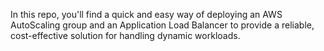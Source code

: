 In this repo, you'll find a quick and easy way of deploying an AWS AutoScaling group and an Application Load Balancer 
to provide a reliable, cost-effective solution for handling dynamic workloads.
